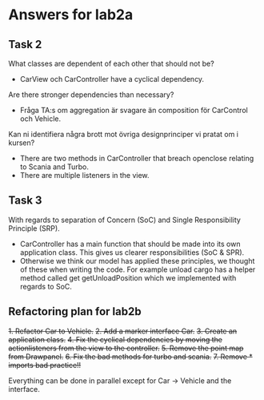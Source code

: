 # Answers for lab2a

## Task 2

What classes are dependent of each other that should not be?
- CarView och CarController have a cyclical dependency.

Are there stronger dependencies than necessary?
- Fråga TA:s om aggregation är svagare än composition för CarControl och Vehicle.

Kan ni identifiera några brott mot övriga designprinciper vi pratat om i kursen?
- There are two methods in CarController that breach openclose relating to Scania and Turbo.
- There are multiple listeners in the view.

## Task 3

With regards to separation of Concern (SoC) and Single Responsibility Principle (SRP). 
- CarController has a main function that should be made into its own application class.
This gives us clearer responsibilities (SoC & SPR).
- Otherwise we think our model has applied these principles, we thought of these when writing the code. 
For example unload cargo has a helper method called get getUnloadPosition which we implemented with regards to SoC. 

## Refactoring plan for lab2b

~~1. Refactor Car to Vehicle.~~
~~2. Add a marker interface Car.~~
~~3. Create an application class.~~
~~4. Fix the cyclical dependencies by moving the actionlisteners from the view to the controller.~~
~~5. Remove the point map from Drawpanel.~~
~~6. Fix the bad methods for turbo and scania.~~
~~7. Remove * imports bad practice!!~~

Everything can be done in parallel except for Car -> Vehicle and the interface.

